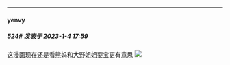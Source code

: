 

*****

####  yenvy  
##### 524#       发表于 2023-1-4 17:59

这漫画现在还是看熊妈和大野姐姐耍宝更有意思
<img src="https://images.dmzj.com/g/%E9%AB%98%E5%88%86%E5%B0%91%E5%A5%B3DASH%20/%E7%AC%AC32%E8%AF%9D/646.jpg" referrerpolicy="no-referrer">

